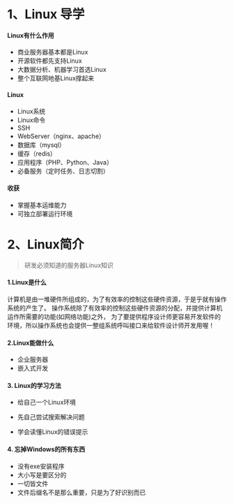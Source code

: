 # 1、Linux 导学

#### Linux有什么作用

- 商业服务器基本都是Linux
- 开源软件都先支持Linux
- 大数据分析、机器学习首选Linux
- 整个互联网地基Linux撑起来



#### Linux

- Linux系统
- Linux命令
- SSH
- WebServer（nginx、apache）
- 数据库（mysql）
- 缓存（redis）
- 应用程序（PHP、Python、Java）
- 必备服务（定时任务、日志切割）


#### 收获

- 掌握基本运维能力
- 可独立部署运行环境

# 2、Linux简介

> 研发必须知道的服务器Linux知识

#### 1.Linux是什么

计算机是由一堆硬件所组成的，为了有效率的控制这些硬件资源，于是乎就有操作系统的产生了。 操作系统除了有效率的控制这些硬件资源的分配，并提供计算机运作所需要的功能(如网络功能)之外， 为了要提供程序设计师更容易开发软件的环境，所以操作系统也会提供一整组系统呼叫接口来给软件设计师开发用喔！

#### 2.Linux能做什么

- 企业服务器
- 嵌入式开发

#### 3. Linux的学习方法

- 给自己一个Linux环境
- 先自己尝试搜索解决问题

- 学会读懂Linux的错误提示

#### 4. 忘掉Windows的所有东西

- 没有exe安装程序
- 大小写是要区分的
- 一切皆文件
- 文件后缀名不是那么重要，只是为了好识别而已





























